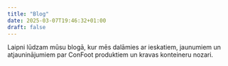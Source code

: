```yaml
---
title: "Blog"
date: 2025-03-07T19:46:32+01:00
draft: false
---
```


Laipni lūdzam mūsu blogā, kur mēs dalāmies ar ieskatiem, jaunumiem un atjauninājumiem par ConFoot produktiem un kravas konteineru nozari.